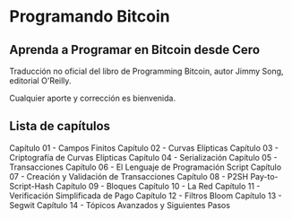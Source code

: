 # Programando Bitcoin
## Aprenda a Programar en Bitcoin desde Cero

Traducción no oficial del libro de Programming Bitcoin, autor Jimmy Song, editorial O'Reilly.

Cualquier aporte y corrección es bienvenida.

## Lista de capítulos

Capítulo 01 - Campos Finitos
Capítulo 02 - Curvas Elípticas
Capítulo 03 - Criptografía de Curvas Elípticas
Capítulo 04 - Serialización
Capítulo 05 - Transacciones
Capítulo 06 - El Lenguaje de Programación Script
Capítulo 07 - Creación y Validación de Transacciones
Capítulo 08 - P2SH Pay-to-Script-Hash
Capítulo 09 - Bloques
Capítulo 10 - La Red
Capítulo 11 - Verificación Simplificada de Pago
Capítulo 12 - Filtros Bloom
Capítulo 13 - Segwit
Capítulo 14 - Tópicos Avanzados y Siguientes Pasos

